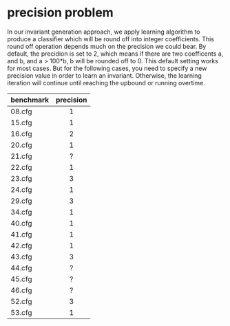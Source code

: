 # precision problem
In our invariant generation approach, we apply learning algorithm to produce a classifier which will be round off into integer coefficients.
This round off operation depends much on the precision we could bear.
By default, the precidion is set to 2, which means if there are two coefficents a, and b, and a > 100*b, b will be rounded off to 0.
This default setting works for most cases. But for the following cases, you need to specify a new precision value in order to learn an invariant. Otherwise, the learning iteration will continue until reaching the upbound or running overtime.

| benchmark | precision |
| --------- |:---------:|
| 08.cfg    |  1        |
| 15.cfg    |  1        |
| 16.cfg    |  2        |may take many times
| 20.cfg    |  1        |
| 21.cfg    |  ?        |-
| 22.cfg    |  1        |may take many times
| 23.cfg    |  3        |
| 24.cfg    |  1        |failed to reproduce the result for now
| 29.cfg    |  3        |
| 34.cfg    |  1        |
| 40.cfg    |  1        |
| 41.cfg    |  1        |question_mark as positive
| 42.cfg    |  1        |take many times
| 43.cfg    |  3        |
| 44.cfg    |  ?        |-
| 45.cfg    |  ?        |-
| 46.cfg    |  ?        |-
| 52.cfg    |  3        |
| 53.cfg    |  1        |
